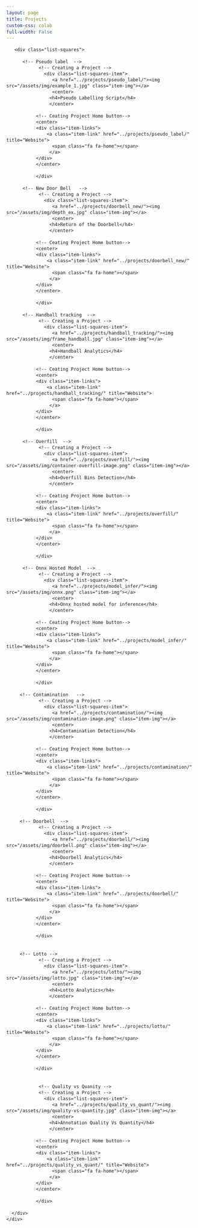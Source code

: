 ```yaml
---
layout: page
title: Projects 
custom-css: colab
full-width: False
---
```


 <div class="container-fluid">
       
           
   <div class="row">
                 
       <div class="list-squares">

          <!-- Pseudo label  -->
                <!-- Creating a Project -->
                  <div class="list-squares-item">
                     <a href="../projects/pseudo_label/"><img src="/assets/img/example_1.jpg" class="item-img"></a>
                     <center>
                    <h4>Pseudo Labelling Script</h4>
                    </center>
                  
               <!-- Ceating Project Home button-->
               <center>
               <div class="item-links">
                   <a class="item-link" href="../projects/pseudo_label/" title="Website">
                     <span class="fa fa-home"></span>
                    </a>
               </div>
               </center>

               </div>

          <!-- New Door Bell   -->
                <!-- Creating a Project -->
                  <div class="list-squares-item">
                     <a href="../projects/doorbell_new/"><img src="/assets/img/depth_ex.jpg" class="item-img"></a>
                     <center>
                    <h4>Return of the Doorbell</h4>
                    </center>
                  
               <!-- Ceating Project Home button-->
               <center>
               <div class="item-links">
                   <a class="item-link" href="../projects/doorbell_new/" title="Website">
                     <span class="fa fa-home"></span>
                    </a>
               </div>
               </center>

               </div>

          <!-- Handball tracking  -->
                <!-- Creating a Project -->
                  <div class="list-squares-item">
                     <a href="../projects/handball_tracking/"><img src="/assets/img/frame_handball.jpg" class="item-img"></a>
                     <center>
                    <h4>Handball Analytics</h4>
                    </center>
                  
               <!-- Ceating Project Home button-->
               <center>
               <div class="item-links">
                   <a class="item-link" href="../projects/handball_tracking/" title="Website">
                     <span class="fa fa-home"></span>
                    </a>
               </div>
               </center>

               </div>

          <!-- Overfill  -->
                <!-- Creating a Project -->
                  <div class="list-squares-item">
                     <a href="../projects/overfill/"><img src="/assets/img/container-overfill-image.png" class="item-img"></a>
                     <center>
                    <h4>Overfill Bins Detection</h4>
                    </center>
                  
               <!-- Ceating Project Home button-->
               <center>
               <div class="item-links">
                   <a class="item-link" href="../projects/overfill/" title="Website">
                     <span class="fa fa-home"></span>
                    </a>
               </div>
               </center>

               </div>

          <!-- Onnx Hosted Model  -->
                <!-- Creating a Project -->
                  <div class="list-squares-item">
                     <a href="../projects/model_infer/"><img src="/assets/img/onnx.png" class="item-img"></a>
                     <center>
                    <h4>Onnx hosted model for inference</h4>
                    </center>
                  
               <!-- Ceating Project Home button-->
               <center>
               <div class="item-links">
                   <a class="item-link" href="../projects/model_infer/" title="Website">
                     <span class="fa fa-home"></span>
                    </a>
               </div>
               </center>

               </div>
                      
         <!-- Contamination   -->
                <!-- Creating a Project -->
                  <div class="list-squares-item">
                     <a href="../projects/contamination/"><img src="/assets/img/contamination-image.png" class="item-img"></a>
                     <center>
                    <h4>Contamination Detection</h4>
                    </center>
                  
               <!-- Ceating Project Home button-->
               <center>
               <div class="item-links">
                   <a class="item-link" href="../projects/contamination/" title="Website">
                     <span class="fa fa-home"></span>
                    </a>
               </div>
               </center>

               </div>

         <!-- Doorbell  -->
                <!-- Creating a Project -->
                  <div class="list-squares-item">
                     <a href="../projects/doorbell/"><img src="/assets/img/doorbell.png" class="item-img"></a>
                     <center>
                    <h4>Doorbell Analytics</h4>
                    </center>
                  
               <!-- Ceating Project Home button-->
               <center>
               <div class="item-links">
                   <a class="item-link" href="../projects/doorbell/" title="Website">
                     <span class="fa fa-home"></span>
                    </a>
               </div>
               </center>

               </div>


         <!-- Lotto -->
                <!-- Creating a Project -->
                  <div class="list-squares-item">
                     <a href="../projects/lotto/"><img src="/assets/img/lotto.jpg" class="item-img"></a>
                     <center>
                    <h4>Lotto Analytics</h4>
                    </center>
                  
               <!-- Ceating Project Home button-->
               <center>
               <div class="item-links">
                   <a class="item-link" href="../projects/lotto/" title="Website">
                     <span class="fa fa-home"></span>
                    </a>
               </div>
               </center>

               </div>


                <!-- Quality vs Quanity -->
                <!-- Creating a Project -->
                  <div class="list-squares-item">
                     <a href="../projects/quality_vs_quant/"><img src="/assets/img/quality-vs-quantity.jpg" class="item-img"></a>
                     <center>
                    <h4>Annotation Quality Vs Quantity</h4>
                    </center>
                  
               <!-- Ceating Project Home button-->
               <center>
               <div class="item-links">
                   <a class="item-link" href="../projects/quality_vs_quant/" title="Website">
                     <span class="fa fa-home"></span>
                    </a>
               </div>
               </center>

               </div>
 
      </div>
    </div>
</div>
